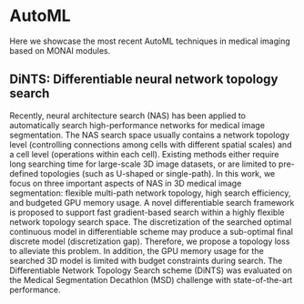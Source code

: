 # AutoML

Here we showcase the most recent AutoML techniques in medical imaging based on MONAI modules.

## DiNTS: Differentiable neural network topology search
Recently, neural architecture search (NAS) has been applied to automatically search high-performance networks for medical image segmentation. The NAS search space usually contains a network topology level (controlling connections among cells with different spatial scales) and a cell level (operations within each cell). Existing methods either require long searching time for large-scale 3D image datasets, or are limited to pre-defined topologies (such as U-shaped or single-path). In this work, we focus on three important aspects of NAS in 3D medical image segmentation: flexible multi-path network topology, high search efficiency, and budgeted GPU memory usage. A novel differentiable search framework is proposed to support fast gradient-based search within a highly flexible network topology search space. The discretization of the searched optimal continuous model in differentiable scheme may produce a sub-optimal final discrete model (discretization gap). Therefore, we propose a topology loss to alleviate this problem. In addition, the GPU memory usage for the searched 3D model is limited with budget constraints during search. The Differentiable Network Topology Search scheme (DiNTS) was evaluated on the Medical Segmentation Decathlon (MSD) challenge with state-of-the-art performance.
